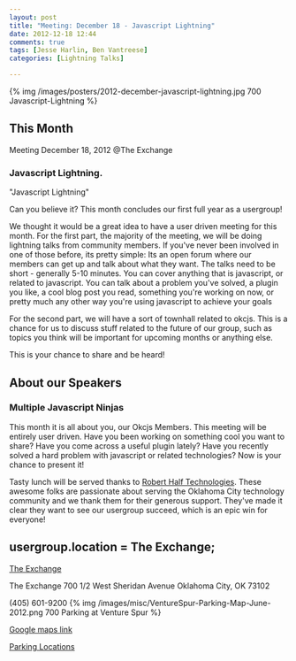 ```yaml
---
layout: post
title: "Meeting: December 18 - Javascript Lightning"
date: 2012-12-18 12:44
comments: true
tags: [Jesse Harlin, Ben Vantreese]
categories: [Lightning Talks]

---
```

{% img /images/posters/2012-december-javascript-lightning.jpg 700 Javascript-Lightning %}

## This Month

Meeting December 18, 2012 @The Exchange

### Javascript Lightning.


"Javascript Lightning" 

Can you believe it? This month concludes our first full year as a usergroup!

We thought it would be a great idea to have a user driven meeting for this month. For the first part, the majority of the meeting, we will be doing lightning talks from community members. If you've never been involved in one of those before, its pretty simple: Its an open forum where our members can get up and talk about what they want. The talks need to be short - generally 5-10 minutes. You can cover anything that is javascript, or related to javascript. You can talk about a problem you've solved, a plugin you like, a cool blog post you read, something you're working on now, or pretty much any other way you're using javascript to achieve your goals

For the second part, we will have a sort of townhall related to okcjs. This is a chance for us to discuss stuff related to the future of our group, such as topics you think will be important for upcoming months or anything else. 

This is your chance to share and be heard! 

<!-- more -->

## About our Speakers

### Multiple Javascript Ninjas

This month it is all about you, our Okcjs Members. This meeting will be entirely user driven. Have you been working on something cool you want to share? Have you come across a useful plugin lately? Have you recently solved a hard problem with javascript or related technologies? Now is your chance to present it!


Tasty lunch will be served thanks to [Robert Half Technologies](http://www.roberthalftechnology.com/). These awesome folks are passionate about serving the Oklahoma City technology community and we thank them for their generous support. They've made it clear they want to see our usergroup succeed, which is an epic win for everyone!

## usergroup.location = The Exchange;


[The Exchange](http://www.exchangeokc.com) 

The Exchange
700 1/2 West Sheridan Avenue
Oklahoma City, OK 73102

(405) 601-9200 
{% img /images/misc/VentureSpur-Parking-Map-June-2012.png 700 Parking at Venture Spur %}

[Google maps link](https://maps.google.com/maps?q=+700+West+Sheridan+Avenue+Oklahoma+City,+OK+73102&hl=en&sll=37.0625,-95.677068&sspn=83.75977,57.919922&hnear=700+W+Sheridan+Ave,+Oklahoma+City,+Oklahoma+73102&t=m&z=17)

[Parking Locations](http://venturespur.com/wp-content/uploads/2012/03/VentureSpur-How-To-Find-Us.pdf)